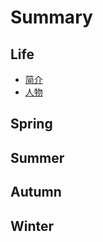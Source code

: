 # Summary

## Life

* [简介](README.md)
* [人物](chapter1.md)

## Spring

## Summer

## Autumn

## Winter

